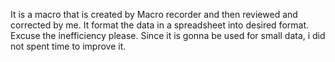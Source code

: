 It is a macro that is created by Macro recorder and then reviewed and corrected by me.
It format the data in a spreadsheet into desired format.
Excuse the inefficiency please. Since it is gonna be used for small data, i did not spent time to improve it.
